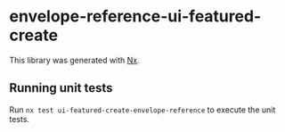 # envelope-reference-ui-featured-create

This library was generated with [Nx](https://nx.dev).

## Running unit tests

Run `nx test ui-featured-create-envelope-reference` to execute the unit tests.
